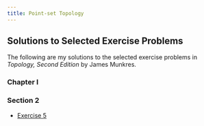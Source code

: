 ```yaml
---
title: Point-set Topology
---
```


## Solutions to Selected Exercise Problems

The following are my solutions to the selected exercise problems in *Topology, Second Edition* by James Munkres.

### Chapter I

### Section 2

  - [Exercise 5](https://stmsy.github.io/topology1/)
